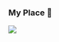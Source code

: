 ### My Place 👀

![](https://ssr-contributions-svg.vercel.app/_/tobeBetterV?chart=3dbar&gap=0.6&scale=2&gradient=true&animation=mess&animation_duration=3&animation_loop=true&format=svg&weeks=40&theme=native)

<!--
**TobeBetterV/TobeBetterV** is a ✨ _special_ ✨ repository because its `README.md` (this file) appears on your GitHub profile.

Here are some ideas to get you started:

- 🔭 I’m currently working on ...
- 🌱 I’m currently learning ...
- 👯 I’m looking to collaborate on ...
- 🤔 I’m looking for help with ...
- 💬 Ask me about ...
- 📫 How to reach me: ...
- 😄 Pronouns: ...
- ⚡ Fun fact: ...
-->
